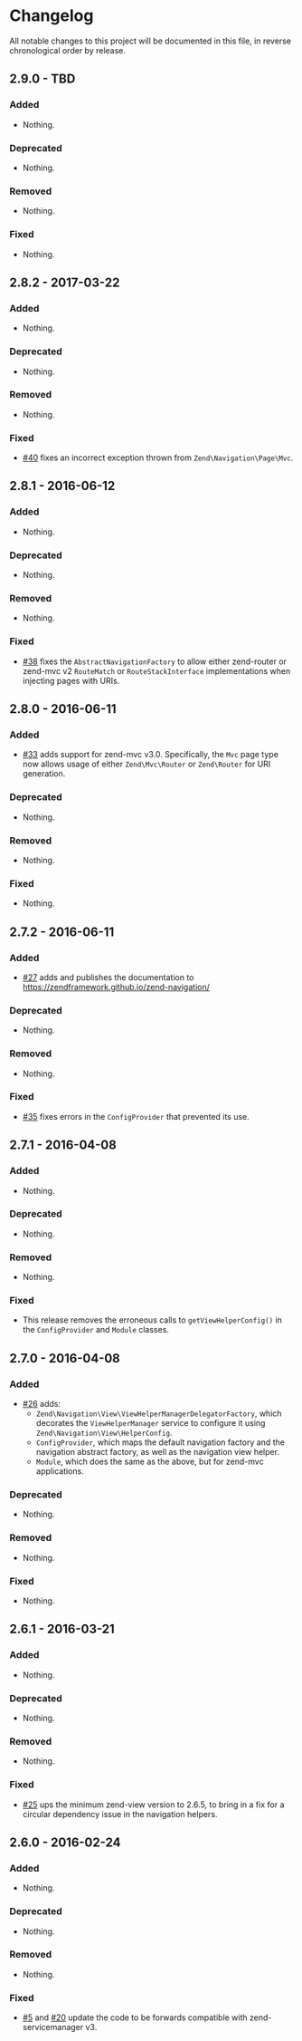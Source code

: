 # Changelog

All notable changes to this project will be documented in this file, in reverse chronological order by release.

## 2.9.0 - TBD

### Added

- Nothing.

### Deprecated

- Nothing.

### Removed

- Nothing.

### Fixed

- Nothing.

## 2.8.2 - 2017-03-22

### Added

- Nothing.

### Deprecated

- Nothing.

### Removed

- Nothing.

### Fixed

- [#40](https://github.com/zendframework/zend-navigation/pull/40) fixes an
  incorrect exception thrown from `Zend\Navigation\Page\Mvc`.

## 2.8.1 - 2016-06-12

### Added

- Nothing.

### Deprecated

- Nothing.

### Removed

- Nothing.

### Fixed

- [#38](https://github.com/zendframework/zend-navigation/pull/38) fixes the
  `AbstractNavigationFactory` to allow either zend-router or zend-mvc v2
  `RouteMatch` or `RouteStackInterface` implementations when injecting pages
  with URIs.

## 2.8.0 - 2016-06-11

### Added

- [#33](https://github.com/zendframework/zend-navigation/pull/33) adds support
  for zend-mvc v3.0. Specifically, the `Mvc` page type now allows usage of
  either `Zend\Mvc\Router` or `Zend\Router` for URI generation.

### Deprecated

- Nothing.

### Removed

- Nothing.

### Fixed

- Nothing.

## 2.7.2 - 2016-06-11

### Added

- [#27](https://github.com/zendframework/zend-navigation/pull/27) adds and
  publishes the documentation to https://zendframework.github.io/zend-navigation/

### Deprecated

- Nothing.

### Removed

- Nothing.

### Fixed

- [#35](https://github.com/zendframework/zend-navigation/pull/35) fixes errors
  in the `ConfigProvider` that prevented its use.

## 2.7.1 - 2016-04-08

### Added

- Nothing.

### Deprecated

- Nothing.

### Removed

- Nothing.

### Fixed

- This release removes the erroneous calls to `getViewHelperConfig()` in the
  `ConfigProvider` and `Module` classes.

## 2.7.0 - 2016-04-08

### Added

- [#26](https://github.com/zendframework/zend-navigation/pull/26) adds:
  - `Zend\Navigation\View\ViewHelperManagerDelegatorFactory`, which decorates
    the `ViewHelperManager` service to configure it using
    `Zend\Navigation\View\HelperConfig`.
  - `ConfigProvider`, which maps the default navigation factory and the
    navigation abstract factory, as well as the navigation view helper.
  - `Module`, which does the same as the above, but for zend-mvc
    applications.

### Deprecated

- Nothing.

### Removed

- Nothing.

### Fixed

- Nothing.

## 2.6.1 - 2016-03-21

### Added

- Nothing.

### Deprecated

- Nothing.

### Removed

- Nothing.

### Fixed

- [#25](https://github.com/zendframework/zend-navigation/pull/25) ups the
  minimum zend-view version to 2.6.5, to bring in a fix for a circular
  dependency issue in the navigation helpers.

## 2.6.0 - 2016-02-24

### Added

- Nothing.

### Deprecated

- Nothing.

### Removed

- Nothing.

### Fixed

- [#5](https://github.com/zendframework/zend-navigation/pull/5) and
  [#20](https://github.com/zendframework/zend-navigation/pull/20) update the
  code to be forwards compatible with zend-servicemanager v3.
